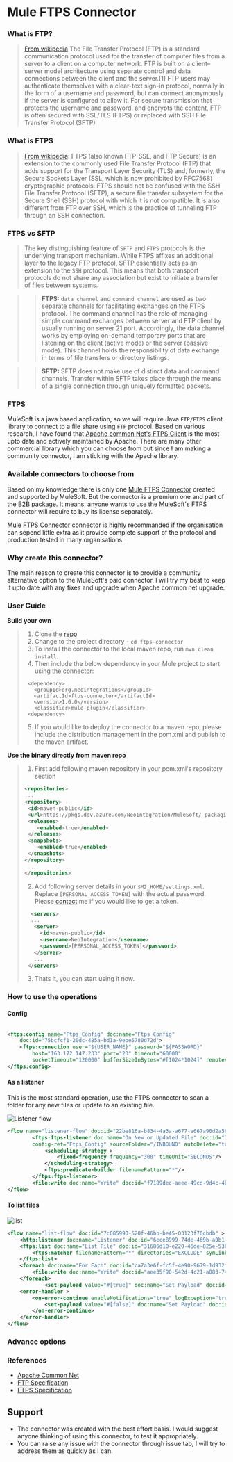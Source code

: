 # Mule FTPS Connector

### What is FTP?
> [From wikipedia](https://en.wikipedia.org/wiki/File_Transfer_Protocol) The File Transfer Protocol (FTP) is a standard communication protocol used for the transfer of computer files from a server to a client on a computer network. FTP is built on a client–server model architecture using separate control and data connections between the client and the server.[1] FTP users may authenticate themselves with a clear-text sign-in protocol, normally in the form of a username and password, but can connect anonymously if the server is configured to allow it. For secure transmission that protects the username and password, and encrypts the content, FTP is often secured with SSL/TLS (FTPS) or replaced with SSH File Transfer Protocol (SFTP)

### What is FTPS
> [From wikipedia](https://en.wikipedia.org/wiki/FTPS): FTPS (also known FTP-SSL, and FTP Secure) is an extension to the commonly used File Transfer Protocol (FTP) that adds support for the Transport Layer Security (TLS) and, formerly, the Secure Sockets Layer (SSL, which is now prohibited by RFC7568) cryptographic protocols.
> FTPS should not be confused with the SSH File Transfer Protocol (SFTP), a secure file transfer subsystem for the Secure Shell (SSH) protocol with which it is not compatible. It is also different from FTP over SSH, which is the practice of tunneling FTP through an SSH connection.

### FTPS vs SFTP
> The key distinguishing feature of `SFTP` and `FTPS` protocols is the underlying transport mechanism. While FTPS affixes an additional layer to the legacy FTP protocol, SFTP essentially acts as an extension to the `SSH` protocol. This means that both transport protocols do not share any association but exist to initiate a transfer of files between systems.

>> <b>FTPS:</b> `data channel` and `command channel` are used as two separate channels for facilitating exchanges on the FTPS protocol.
>> The command channel has the role of managing simple command exchanges between server and FTP client by usually running on server 21 port.
>> Accordingly, the data channel works by employing on-demand temporary ports that are listening on the client (active mode) or the server (passive mode). This channel holds the responsibility of data exchange in terms of file transfers or directory listings.

>> <b>SFTP:</b> SFTP does not make use of distinct data and command channels. Transfer within SFTP takes place through the means of a single connection through uniquely formatted packets.

### FTPS
MuleSoft is a java based application, so we will require Java `FTP/FTPS` client library to connect to a file share using `FTP` protocol. Based on various research, I have found that [Apache common Net's FTPS Client](https://commons.apache.org/proper/commons-net/) is the most upto date and actively maintained by Apache. There are many other commercial library which you can choose from but since I am making a community connector, I am sticking with the Apache library.

### Available connectors to choose from
Based on my knowledge there is only one [Mule FTPS Connector](https://docs.mulesoft.com/ftps-connector/1.6/) created and supported by MuleSoft. But the connector is a premium one and part of the B2B package. It means, anyone wants to use the MuleSoft's FTPS connector will require to buy its license separately.

[Mule FTPS Connector](https://docs.mulesoft.com/ftps-connector/1.6/) connector is highly recommanded if the organisation can sepend little extra as it provide complete support of the protocol and production tested in many organisations.

### Why create this connector?
The main reason to create this connector is to provide a community alternative option to the MuleSoft's paid connector. I will try my best to keep it upto date with any fixes and upgrade when Apache common net upgrade.


### User Guide

<b>Build your own</b>
> 1. Clone the [repo](git@github.com:Neo-Integrations/ftps-connector.git)
> 2. Change to the project directory - `cd ftps-connector`
> 3. To install the connector to the local maven repo, run `mvn clean install`.
> 4. Then include the below dependency in your Mule project to start using the connector:
> ```
>  <dependency>
>    <groupId>org.neointegrations</groupId>
>    <artifactId>ftps-connector</artifactId>
>    <version>1.0.0</version>
>    <classifier>mule-plugin</classifier>
>  <dependency>
>    ```
> 5. If you would like to deploy the connector to a maven repo, please include the distribution management in the pom.xml and publish to the maven artifact.

<b>Use the binary directly from maven repo</b>
> 1. First add following maven repository in your pom.xml's repository section
> ```xml
> <repositories>
> ...
> <repository>
>  <id>maven-public</id>
>  <url>https://pkgs.dev.azure.com/NeoIntegration/MuleSoft/_packaging/mvn-public/maven/v1</url>
>  <releases>
>     <enabled>true</enabled>
>  </releases>
>  <snapshots>
>     <enabled>true</enabled>
>  </snapshots>
> </repository>
> ...
> </repositories>
> ```
> 2. Add following server details in your `$M2_HOME/settings.xml`. Replace `[PERSONAL_ACCESS_TOKEN]` with the actual password. Please [contact](mailto:aminul1983@gmail.com) me if you would like to get a token.
> ```xml
>   <servers>
>   ...
>    <server>
>      <id>maven-public</id>
>      <username>NeoIntegration</username>
>      <password>[PERSONAL_ACCESS_TOKEN]</password>
>    </server>
>    ...
>  </servers>
> ```
> 3. Thats it, you can start using it now.

### How to use the operations
#### Config
```xml

<ftps:config name="Ftps_Config" doc:name="Ftps Config"
    doc:id="75bcfcf1-20dc-485a-bd1a-9ebe5780d72d">
    <ftps:connection user="${USER_NAME}" password="${PASSWORD}"
        host="163.172.147.233" port="23" timeout="60000"
        socketTimeout="120000" bufferSizeInBytes="#[1024*1024]" remoteVerificationEnable="false"/>
</ftps:config>

```

#### As a listener
This is the most standard operation, use the FTPS connector to scan a folder for any new files or update to an existing file.

![Listener flow](./images/listener.png)

```xml	
<flow name="listener-flow" doc:id="22be816a-b834-4a3a-a677-e667a90d2a56" >
		<ftps:ftps-listener doc:name="On New or Updated File" doc:id="70b843fa-c14a-4dd0-b5f7-dab7052f5181" 
		config-ref="Ftps_Config" sourceFolder="/INBOUND" autoDelete="true" applyPostActionWhenFailed="false">
			<scheduling-strategy >
				<fixed-frequency frequency="300" timeUnit="SECONDS"/>
			</scheduling-strategy>
			<ftps:predicate-builder filenamePattern="*"/>
		</ftps:ftps-listener>
		<file:write doc:name="Write" doc:id="f7189dec-aeee-49cd-9d4c-4b179e97cd04" path="#['tmp/' ++ attributes.name]"/>
</flow>

```

#### To list files


![list](./images/list.png)
```xml
<flow name="list-flow" doc:id="7c085990-520f-46bb-be45-03123f76cbdb" >
    <http:listener doc:name="Listener" doc:id="6ece8999-74de-469b-a0b1-794442ce9b97" config-ref="HTTP_Listener_config" path="/list"/>
    <ftps:list doc:name="List File" doc:id="31686d10-e220-46de-825e-53028262cbe2" sourceFolder="/INBOUND" config-ref="Ftps_Config">
        <ftps:matcher filenamePattern="*" directories="EXCLUDE" symLinks="EXCLUDE"/>
    </ftps:list>
    <foreach doc:name="For Each" doc:id="ca7a3e6f-fc5f-4e90-9679-1d932fac7e1f" collection="#[payload]">
        <file:write doc:name="Write" doc:id="aee35f90-542d-4c21-a083-74b0733912be" path="#['tmp/' ++ attributes.name]"/>
    </foreach>
            <set-payload value="#[true]" doc:name="Set Payload" doc:id="50509215-a64f-42dc-9880-9ee1cee59a42" />
    <error-handler >
        <on-error-continue enableNotifications="true" logException="true" doc:name="On Error Continue" doc:id="c0928cdd-449c-4027-8bea-ec7b03ce7ac5" >
            <set-payload value="#[false]" doc:name="Set Payload" doc:id="cf9bda6a-552e-4589-8643-e49beddcb254" />
        </on-error-continue>
    </error-handler>
</flow>
```




### Advance options


### References
- [Apache Common Net](http://commons.apache.org/proper/commons-net/)
- [FTP Specification](https://datatracker.ietf.org/doc/html/rfc959)
- [FTPS Specification](https://datatracker.ietf.org/doc/html/rfc4217)


## Support
- The connector was created with the best effort basis. I would suggest anyone thinking of using this connector, to test it appropriately.
- You can raise any issue with the connector through issue tab, I will try to address them as quickly as I can.




